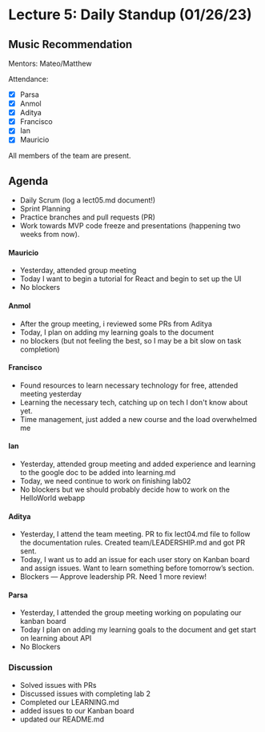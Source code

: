 # Lecture 5: Daily Standup (01/26/23)
## Music Recommendation
Mentors: Mateo/Matthew

Attendance:
 - [X] Parsa
 - [X] Anmol
 - [X] Aditya
 - [X] Francisco
 - [X] Ian
 - [X] Mauricio

All members of the team are present.

## Agenda
- Daily Scrum (log a lect05.md document!)
- Sprint Planning
- Practice branches and pull requests (PR)
- Work towards MVP code freeze and presentations (happening two weeks from now).



#### Mauricio
- Yesterday, attended group meeting
- Today I want to begin a tutorial for React and begin to set up the UI
- No blockers

#### Anmol
- After the group meeting, i reviewed some PRs from Aditya
- Today, I plan on adding my learning goals to the document
- no blockers (but not feeling the best, so I may be a bit slow on task completion)

#### Francisco
- Found resources to learn necessary technology for free, attended meeting yesterday
- Learning the necessary tech, catching up on tech I don't know about yet.
- Time management, just added a new course and the load overwhelmed me

#### Ian
- Yesterday, attended group meeting and added experience and learning to the google doc to be added into learning.md
- Today, we need continue to work on finishing lab02
- No blockers but we should probably decide how to work on the HelloWorld webapp

#### Aditya
- Yesterday, I attend the team meeting. PR to fix lect04.md file to follow the documentation rules. Created team/LEADERSHIP.md and got PR sent.
- Today, I want us to add an issue for each user story on Kanban board and assign issues. Want to learn something before tomorrow’s section.
- Blockers — Approve leadership PR. Need 1 more review!

#### Parsa
- Yesterday, I attended the group meeting working on populating our kanban board
- Today I plan on adding my learning goals to the document and get start on learning about API
- No Blockers

### Discussion

- Solved issues with PRs
- Discussed issues with completing lab 2
- Completed our LEARNING.md
- added issues to our Kanban board
- updated our README.md
